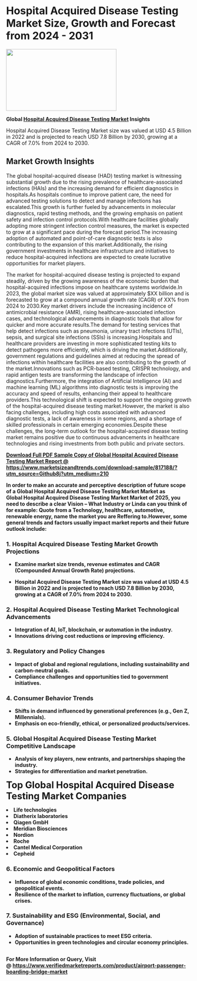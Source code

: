 <H1>Hospital Acquired Disease Testing Market Size, Growth and Forecast from 2024 - 2031</H1><img class="aligncenter size-medium wp-image-584254" src="https://thirdeyenews.in/wp-content/uploads/2024/09/Global-Market-Research-300x168.jpeg" alt="" width="300" height="168" /><p><strong>Global&nbsp;<a href="https://www.marketsizeandtrends.com/download-sample/817188/?utm_source=Github8j?utm_medium=210">Hospital Acquired Disease Testing Market</a> Insights</strong></p><p>Hospital Acquired Disease Testing Market size was valued at USD 4.5 Billion in 2022 and is projected to reach USD 7.8 Billion by 2030, growing at a CAGR of 7.0% from 2024 to 2030.</p><p><h2>Market Growth Insights</h2> <p>The global hospital-acquired disease (HAD) testing market is witnessing substantial growth due to the rising prevalence of healthcare-associated infections (HAIs) and the increasing demand for efficient diagnostics in hospitals.As hospitals continue to improve patient care, the need for advanced testing solutions to detect and manage infections has escalated.This growth is further fueled by advancements in molecular diagnostics, rapid testing methods, and the growing emphasis on patient safety and infection control protocols.With healthcare facilities globally adopting more stringent infection control measures, the market is expected to grow at a significant pace during the forecast period.The increasing adoption of automated and point-of-care diagnostic tests is also contributing to the expansion of this market.Additionally, the rising government investments in healthcare infrastructure and initiatives to reduce hospital-acquired infections are expected to create lucrative opportunities for market players.</p> <p><strong><a href="#"></a></strong></p> <p>The market for hospital-acquired disease testing is projected to expand steadily, driven by the growing awareness of the economic burden that hospital-acquired infections impose on healthcare systems worldwide.In 2023, the global market size was valued at approximately $XX billion and is forecasted to grow at a compound annual growth rate (CAGR) of XX% from 2024 to 2030.Key market drivers include the increasing incidence of antimicrobial resistance (AMR), rising healthcare-associated infection cases, and technological advancements in diagnostic tools that allow for quicker and more accurate results.The demand for testing services that help detect infections such as pneumonia, urinary tract infections (UTIs), sepsis, and surgical site infections (SSIs) is increasing.Hospitals and healthcare providers are investing in more sophisticated testing kits to detect pathogens more efficiently, which is driving the market.Additionally, government regulations and guidelines aimed at reducing the spread of infections within healthcare facilities are also contributing to the growth of the market.Innovations such as PCR-based testing, CRISPR technology, and rapid antigen tests are transforming the landscape of infection diagnostics.Furthermore, the integration of Artificial Intelligence (AI) and machine learning (ML) algorithms into diagnostic tests is improving the accuracy and speed of results, enhancing their appeal to healthcare providers.This technological shift is expected to support the ongoing growth of the hospital-acquired disease testing market.However, the market is also facing challenges, including high costs associated with advanced diagnostic tests, a lack of awareness in some regions, and a shortage of skilled professionals in certain emerging economies.Despite these challenges, the long-term outlook for the hospital-acquired disease testing market remains positive due to continuous advancements in healthcare technologies and rising investments from both public and private sectors.<p><strong><a href="#"></p><p><span class=""><strong>Download Full PDF Sample Copy of Global Hospital Acquired Disease Testing Market Report</strong> @ <a href="https://www.marketsizeandtrends.com/download-sample/817188/?utm_source=Github8j?utm_medium=210" target="_blank">https://www.marketsizeandtrends.com/download-sample/817188/?utm_source=Github8j?utm_medium=210</a></span></p><p>In order to make an accurate and perceptive description of future scope of a Global&nbsp;Hospital Acquired Disease Testing Market Market as Global&nbsp;Hospital Acquired Disease Testing Market Market of 2025, you need to describe a clear Vision &ndash; What Industry or Linda can you think of for example: Quote from a Technology, healthcare, automotive, renewable energy, name the market you are Reffering to.However, some general trends and factors usually impact market reports and their future outlook include:</p><h3>1.&nbsp;<strong>Hospital Acquired Disease Testing Market Growth Projections</strong></h3><ul><li>Examine market size trends, revenue estimates and CAGR (Compounded Annual Growth Rate) projections.</li><li><p>Hospital Acquired Disease Testing Market size was valued at USD 4.5 Billion in 2022 and is projected to reach USD 7.8 Billion by 2030, growing at a CAGR of 7.0% from 2024 to 2030.</p></li></ul><h3>2.&nbsp;<strong>Hospital Acquired Disease Testing Market Technological Advancements</strong></h3><ul><li>Integration of AI, IoT, blockchain, or automation in the industry.</li><li>Innovations driving cost reductions or improving efficiency.</li></ul><h3>3.&nbsp;<strong>Regulatory and Policy Changes</strong></h3><ul><li>Impact of global and regional regulations, including sustainability and carbon-neutral goals.</li><li>Compliance challenges and opportunities tied to government initiatives.</li></ul><h3>4.&nbsp;<strong>Consumer Behavior Trends</strong></h3><ul><li>Shifts in demand influenced by generational preferences (e.g., Gen Z, Millennials).</li><li>Emphasis on eco-friendly, ethical, or personalized products/services.</li></ul><h3>5.&nbsp;<strong>Global Hospital Acquired Disease Testing Market Competitive Landscape</strong></h3><ul><li>Analysis of key players, new entrants, and partnerships shaping the industry.</li><li>Strategies for differentiation and market penetration.</li></ul><p data-pm-slice="1 1 []"><span style="color: inherit; font-family: inherit; font-size: 25px;">Top Global Hospital Acquired Disease Testing Market Companies</span></p><div class="" data-test-id=""><p><li>Life technologies</li><li> Diatherix laboratories</li><li> Qiagen GmbH</li><li> Meridian Biosciences</li><li> Nordion</li><li> Roche</li><li> Cantel Medical Corporation</li><li> Cepheid</li></p></div><h3>6.&nbsp;<strong>Economic and Geopolitical Factors</strong></h3><ul><li>Influence of global economic conditions, trade policies, and geopolitical events.</li><li>Resilience of the market to inflation, currency fluctuations, or global crises.</li></ul><h3>7.&nbsp;<strong>Sustainability and ESG (Environmental, Social, and Governance)</strong></h3><ul><li>Adoption of sustainable practices to meet ESG criteria.</li><li>Opportunities in green technologies and circular economy principles.</li></ul><h2><strong style="font-size: 14px;">For More Information or Query, Visit @&nbsp;</strong><a style="background-color: #ffffff; font-size: 14px;" href="https://www.marketsizeandtrends.com/report/hospital-acquired-disease-testing-market/" target="_blank">https://www.verifiedmarketreports.com/product/airport-passenger-boarding-bridge-market</a></h2>